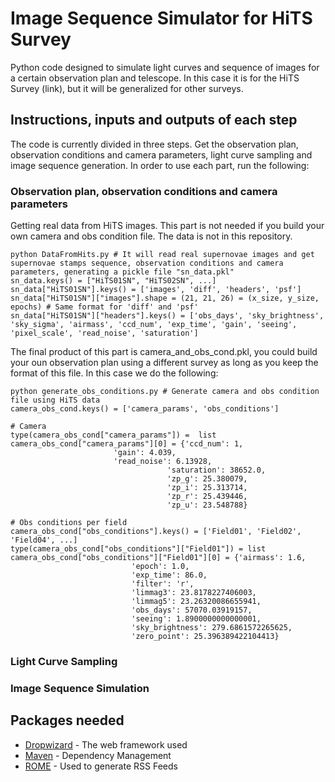     
# Image Sequence Simulator for HiTS Survey

Python code designed to simulate light curves and sequence of images for a certain observation plan and telescope. In this case it is for the HiTS Survey (link), but it will be generalized for other surveys.

## Instructions, inputs and outputs of each step

The code is currently divided in three steps. Get the observation plan, observation conditions and camera parameters, light curve sampling and image sequence generation. In order to use each part, run the following:

### Observation plan, observation conditions and camera parameters

Getting real data from HiTS images. This part is not needed if you build your own camera and obs condition file. The data is not in this repository.

```
python DataFromHits.py # It will read real supernovae images and get supernovae stamps sequence, observation conditions and camera parameters, generating a pickle file "sn_data.pkl"
sn_data.keys() = ["HiTS01SN", "HiTS02SN", ...]
sn_data["HiTS01SN"].keys() = ['images', 'diff', 'headers', 'psf']
sn_data["HiTS01SN"]["images"].shape = (21, 21, 26) = (x_size, y_size, epochs) # Same format for 'diff' and 'psf'
sn_data["HiTS01SN"]["headers"].keys() = ['obs_days', 'sky_brightness', 'sky_sigma', 'airmass', 'ccd_num', 'exp_time', 'gain', 'seeing', 'pixel_scale', 'read_noise', 'saturation']
```
The final product of this part is camera_and_obs_cond.pkl, you could build your oun observation plan using a different survey as long as you keep the format of this file. In this case we do the following:

```
python generate_obs_conditions.py # Generate camera and obs condition file using HiTS data
camera_obs_cond.keys() = ['camera_params', 'obs_conditions']

# Camera
type(camera_obs_cond["camera_params"]) =  list
camera_obs_cond["camera_params"][0] = {'ccd_num': 1,
 				       'gain': 4.039,
				       'read_noise': 6.13928,
	                               'saturation': 38652.0,
	                               'zp_g': 25.380079,
	                               'zp_i': 25.313714,
	                               'zp_r': 25.439446,
	                               'zp_u': 23.548788}

# Obs conditions per field
camera_obs_cond["obs_conditions"].keys() = ['Field01', 'Field02', 'Field04', ...]
type(camera_obs_cond["obs_conditions"]["Field01"]) = list
camera_obs_cond["obs_conditions"]["Field01"][0] = {'airmass': 1.6,
  						   'epoch': 1.0,
  						   'exp_time': 86.0,
  						   'filter': 'r',
  						   'limmag3': 23.8178227406003,
  						   'limmag5': 23.26320086655941,
  						   'obs_days': 57070.03919157,
  						   'seeing': 1.8900000000000001,
  						   'sky_brightness': 279.6861572265625,
  						   'zero_point': 25.396389422104413}

```

### Light Curve Sampling

### Image Sequence Simulation




## Packages needed

* [Dropwizard](http://www.dropwizard.io/1.0.2/docs/) - The web framework used
* [Maven](https://maven.apache.org/) - Dependency Management
* [ROME](https://rometools.github.io/rome/) - Used to generate RSS Feeds

   

